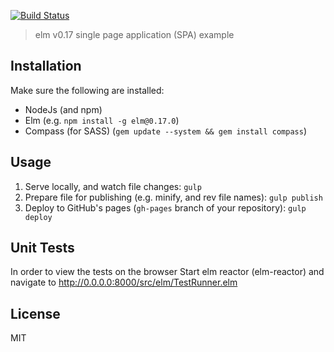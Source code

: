 [![Build Status](https://travis-ci.org/amitaibu/elm-spa-example.svg?branch=master)](https://travis-ci.org/amitaibu/elm-spa-example)

> elm v0.17 single page application (SPA) example

## Installation

Make sure the following are installed:

* NodeJs (and npm)
* Elm (e.g. `npm install -g elm@0.17.0`)
* Compass (for SASS) (`gem update --system && gem install compass`)

## Usage

1. Serve locally, and watch file changes: `gulp`
1. Prepare file for publishing (e.g. minify, and rev file names): `gulp publish`
1. Deploy to GitHub's pages (`gh-pages` branch of your repository): `gulp deploy`

## Unit Tests

In order to view the tests on the browser Start elm reactor (elm-reactor) and navigate to http://0.0.0.0:8000/src/elm/TestRunner.elm

## License

MIT
